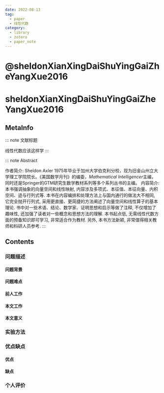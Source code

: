 ```yaml
---
date: 2022-08-13
tag:
  - paper
  - 线性代数
category:
  - library
  - zotero
  - paper_note
---
```


# @sheldonXianXingDaiShuYingGaiZheYangXue2016

# sheldonXianXingDaiShuYingGaiZheYangXue2016

## MetaInfo

::: note 文献标题

 线性代数应该这样学
:::

::: note Abstract

作者简介: Sheldon Axler 1975年毕业于加州大学伯克利分校，现为旧金山州立大学理工学院院长。《美国数学月刊》的编委，*Mathematical Intelligencer*主编，同时还是Springer的GTM研究生数学教材系列等多个系列丛书的主编。 内容简介: 本书强调抽象的向量空间和线性映射, 内容涉及多项式、本征值、本征向量、内积空间、迹与行列式等. 本书在内容编排和处理方法上与国内通行的做法大不相同, 它完全抛开行列式, 采用更直接、更简捷的方法阐述了向量空间和线性算子的基本理论. 书中对一些术语、结论、数学家、证明思想和启示等做了注释, 不仅增加了趣味性, 还加强了读者对一些概念和思想方法的理解. 本书起点低, 无需线性代数方面的预备知识即可学习, 非常适合作为教材. 另外, 本书方法新颖, 非常值得相关教师和科研人员参考.
:::


## Contents

### 问题描述

#### 问题背景

#### 问题难点

#### 前人工作

#### 本文工作

#### 本文意义

### 实验方法


### 优点缺点

#### 优点

#### 缺点

### 个人评价

